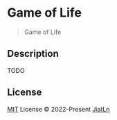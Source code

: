 # Game of Life

> Game of Life


## Description

TODO

## License

[MIT](./LICENSE) License © 2022-Present [JiatLn](https://github.com/JiatLn)
